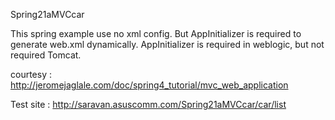 Spring21aMVCcar


This spring example use no xml config. 
But AppInitializer is required to generate web.xml dynamically.
AppInitializer is required in weblogic, but not required Tomcat.
 

courtesy : http://jeromejaglale.com/doc/spring4_tutorial/mvc_web_application

Test site : http://saravan.asuscomm.com/Spring21aMVCcar/car/list


